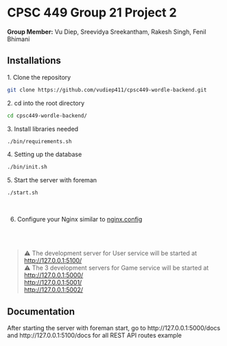 # CPSC 449 Group 21 Project 2
<p><b>Group Member:</b> Vu Diep, Sreevidya Sreekantham, Rakesh Singh, Fenil Bhimani</p>

## Installations
<p>1. Clone the repository</p>

```sh
git clone https://github.com/vudiep411/cpsc449-wordle-backend.git
```
<p>2. cd into the root directory</p>

```sh
cd cpsc449-wordle-backend/
```
<p>3. Install libraries needed</p>

```sh
./bin/requirements.sh
```
<p>4. Setting up the database</p>

```sh
./bin/init.sh
```
<p>5. Start the server with foreman</p>

```sh
./start.sh
```
<br/>

6. Configure your Nginx similar to [nginx.config](nginx.config)

<br/>
<br/>


> ⚠ The development server for User service will be started at http://127.0.0.1:5100/ <br/>
> ⚠ The 3 development servers for Game service will be started at <br/>
http://127.0.0.1:5000/  <br/>
http://127.0.0.1:5001/  <br/>
http://127.0.0.1:5002/  <br/>

## Documentation

<p>After starting the server with foreman start, go to http://127.0.0.1:5000/docs and http://127.0.0.1:5100/docs for all REST API routes example</p>
